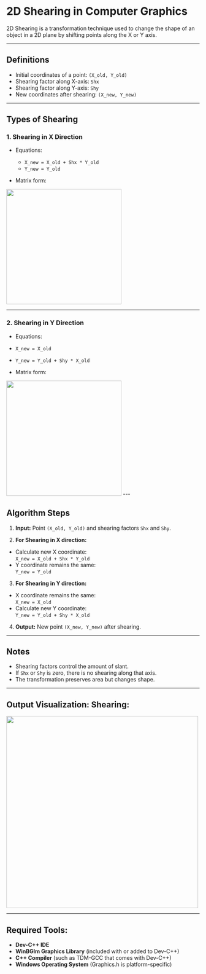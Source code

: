 # 2D Shearing in Computer Graphics

2D Shearing is a transformation technique used to change the shape of an object in a 2D plane by shifting points along the X or Y axis.

---

## Definitions

- Initial coordinates of a point: `(X_old, Y_old)`
- Shearing factor along X-axis: `Shx`
- Shearing factor along Y-axis: `Shy`
- New coordinates after shearing: `(X_new, Y_new)`

---

## Types of Shearing

### 1. Shearing in X Direction

- Equations:
  - `X_new = X_old + Shx * Y_old`
  - `Y_new = Y_old`

- Matrix form:
 <image src="s1.png" height="300" weight="300">


---

### 2. Shearing in Y Direction

- Equations:
- `X_new = X_old`
- `Y_new = Y_old + Shy * X_old`

- Matrix form:

 <image src="s2.png" height="300" weight="300">
---

## Algorithm Steps

1. **Input:** Point `(X_old, Y_old)` and shearing factors `Shx` and `Shy`.

2. **For Shearing in X direction:**
 - Calculate new X coordinate:  
   `X_new = X_old + Shx * Y_old`
 - Y coordinate remains the same:  
   `Y_new = Y_old`

3. **For Shearing in Y direction:**
 - X coordinate remains the same:  
   `X_new = X_old`
 - Calculate new Y coordinate:  
   `Y_new = Y_old + Shy * X_old`

4. **Output:** New point `(X_new, Y_new)` after shearing.

---

## Notes

- Shearing factors control the amount of slant.
- If `Shx` or `Shy` is zero, there is no shearing along that axis.
- The transformation preserves area but changes shape.
  
---

## Output Visualization: Shearing:
 <image src="s_output.png" height="500" weight="300">

 ---
## Required Tools:

- **Dev-C++ IDE**
- **WinBGIm Graphics Library** (included with or added to Dev-C++)
- **C++ Compiler** (such as TDM-GCC that comes with Dev-C++)
- **Windows Operating System** (Graphics.h is platform-specific)

